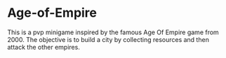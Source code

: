 # Age-of-Empire
This is a pvp minigame inspired by the famous Age Of Empire game from 2000. The objective is to build a city by collecting resources and then attack the other empires.
